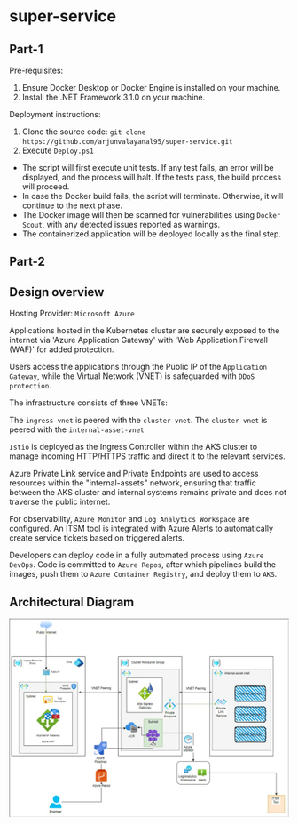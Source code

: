 # super-service
## Part-1
Pre-requisites:

1) Ensure Docker Desktop or Docker Engine is installed on your machine.
2) Install the .NET Framework 3.1.0 on your machine.

Deployment instructions:

1) Clone the source code: `git clone https://github.com/arjunvalayanal95/super-service.git`
2) Execute `Deploy.ps1`

- The script will first execute unit tests. If any test fails, an error will be displayed, and the process will halt. If the tests pass, the build process will proceed.
- In case the Docker build fails, the script will terminate. Otherwise, it will continue to the next phase.
- The Docker image will then be scanned for vulnerabilities using `Docker Scout`, with any detected issues reported as warnings.
- The containerized application will be deployed locally as the final step.

## Part-2

## Design overview

Hosting Provider: `Microsoft Azure`

Applications hosted in the Kubernetes cluster are securely exposed to the internet via 'Azure Application Gateway' with 'Web Application Firewall (WAF)' for added protection.

Users access the applications through the Public IP of the `Application Gateway`, while the Virtual Network (VNET) is safeguarded with `DDoS protection`.

The infrastructure consists of three VNETs:

The `ingress-vnet` is peered with the `cluster-vnet`.
The `cluster-vnet` is peered with the `internal-asset-vnet`

`Istio` is deployed as the Ingress Controller within the AKS cluster to manage incoming HTTP/HTTPS traffic and direct it to the relevant services.

Azure Private Link service and Private Endpoints are used to access resources within the "internal-assets" network, ensuring that traffic between the AKS cluster and internal systems remains private and does not traverse the public internet.

For observability, `Azure Monitor` and `Log Analytics Workspace` are configured. An ITSM tool is integrated with Azure Alerts to automatically create service tickets based on triggered alerts.

Developers can deploy code in a fully automated process using `Azure DevOps`. Code is committed to `Azure Repos`, after which pipelines build the images, push them to `Azure Container Registry`, and deploy them to `AKS`.

## Architectural Diagram

![design](arch-diagram.jpg)
